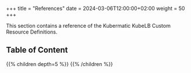 +++
title = "References"
date = 2024-03-06T12:00:00+02:00
weight = 50
+++

This section contains a reference of the Kubermatic KubeLB Custom Resource Definitions.

## Table of Content

{{% children depth=5 %}}
{{% /children %}}
